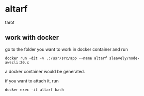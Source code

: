 # altarf
tarot

## work with docker
go to the folder you want to work in docker container and run
```
docker run -dit -v .:/usr/src/app --name altarf sleavely/node-awscli:20.x
```
a docker container would be generated.

if you want to attach it, run
```
docker exec -it altarf bash
```

